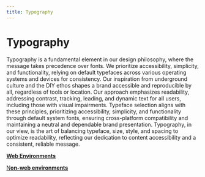```yaml
---
title: Typography
---
```


# Typography

Typography is a fundamental element in our design philosophy, where the message takes precedence over fonts. We prioritize accessibility, simplicity, and functionality, relying on default typefaces across various operating systems and devices for consistency. Our inspiration from underground culture and the DIY ethos shapes a brand accessible and reproducible by all, regardless of tools or location. Our approach emphasizes readability, addressing contrast, tracking, leading, and dynamic text for all users, including those with visual impairments. Typeface selection aligns with these principles, prioritizing accessibility, simplicity, and functionality through default system fonts, ensuring cross-platform compatibility and maintaining a neutral and dependable brand presentation. Typography, in our view, is the art of balancing typeface, size, style, and spacing to optimize readability, reflecting our dedication to content accessibility and a consistent, reliable message.

[**Web Environments**](Typography%2011be69519d6649f8a4a10697b503defc/Web%20Environments%20e03347bb59be40e085e3a63f8d999397.md)

[N**on-web environments**](Typography%2011be69519d6649f8a4a10697b503defc/Non-web%20environments%2002c169fd8be940f088a402915ffaf7e7.md)